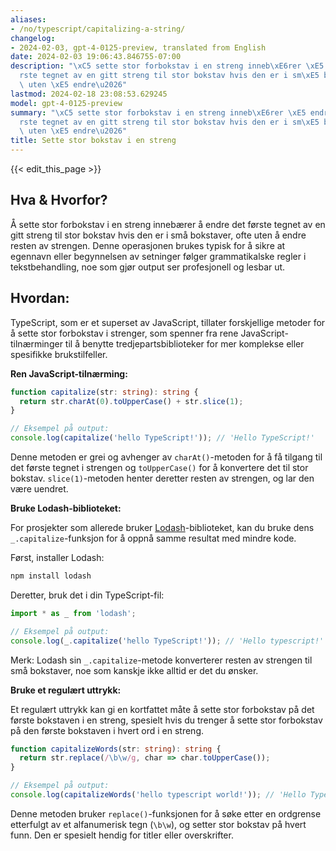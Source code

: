 ```yaml
---
aliases:
- /no/typescript/capitalizing-a-string/
changelog:
- 2024-02-03, gpt-4-0125-preview, translated from English
date: 2024-02-03 19:06:43.846755-07:00
description: "\xC5 sette stor forbokstav i en streng inneb\xE6rer \xE5 endre det f\xF8\
  rste tegnet av en gitt streng til stor bokstav hvis den er i sm\xE5 bokstaver, ofte\
  \ uten \xE5 endre\u2026"
lastmod: 2024-02-18 23:08:53.629245
model: gpt-4-0125-preview
summary: "\xC5 sette stor forbokstav i en streng inneb\xE6rer \xE5 endre det f\xF8\
  rste tegnet av en gitt streng til stor bokstav hvis den er i sm\xE5 bokstaver, ofte\
  \ uten \xE5 endre\u2026"
title: Sette stor bokstav i en streng
---
```


{{< edit_this_page >}}

## Hva & Hvorfor?
Å sette stor forbokstav i en streng innebærer å endre det første tegnet av en gitt streng til stor bokstav hvis den er i små bokstaver, ofte uten å endre resten av strengen. Denne operasjonen brukes typisk for å sikre at egennavn eller begynnelsen av setninger følger grammatikalske regler i tekstbehandling, noe som gjør output ser profesjonell og lesbar ut.

## Hvordan:

TypeScript, som er et superset av JavaScript, tillater forskjellige metoder for å sette stor forbokstav i strenger, som spenner fra rene JavaScript-tilnærminger til å benytte tredjepartsbiblioteker for mer komplekse eller spesifikke brukstilfeller.

**Ren JavaScript-tilnærming:**

```typescript
function capitalize(str: string): string {
  return str.charAt(0).toUpperCase() + str.slice(1);
}

// Eksempel på output:
console.log(capitalize('hello TypeScript!')); // 'Hello TypeScript!'
```

Denne metoden er grei og avhenger av `charAt()`-metoden for å få tilgang til det første tegnet i strengen og `toUpperCase()` for å konvertere det til stor bokstav. `slice(1)`-metoden henter deretter resten av strengen, og lar den være uendret.

**Bruke Lodash-biblioteket:**

For prosjekter som allerede bruker [Lodash](https://lodash.com/)-biblioteket, kan du bruke dens `_.capitalize`-funksjon for å oppnå samme resultat med mindre kode.

Først, installer Lodash:

```bash
npm install lodash
```

Deretter, bruk det i din TypeScript-fil:

```typescript
import * as _ from 'lodash';

// Eksempel på output:
console.log(_.capitalize('hello TypeScript!')); // 'Hello typescript!'
```

Merk: Lodash sin `_.capitalize`-metode konverterer resten av strengen til små bokstaver, noe som kanskje ikke alltid er det du ønsker.

**Bruke et regulært uttrykk:**

Et regulært uttrykk kan gi en kortfattet måte å sette stor forbokstav på det første bokstaven i en streng, spesielt hvis du trenger å sette stor forbokstav på den første bokstaven i hvert ord i en streng.

```typescript
function capitalizeWords(str: string): string {
  return str.replace(/\b\w/g, char => char.toUpperCase());
}

// Eksempel på output:
console.log(capitalizeWords('hello typescript world!')); // 'Hello Typescript World!'
```

Denne metoden bruker `replace()`-funksjonen for å søke etter en ordgrense etterfulgt av et alfanumerisk tegn (`\b\w`), og setter stor bokstav på hvert funn. Den er spesielt hendig for titler eller overskrifter.
